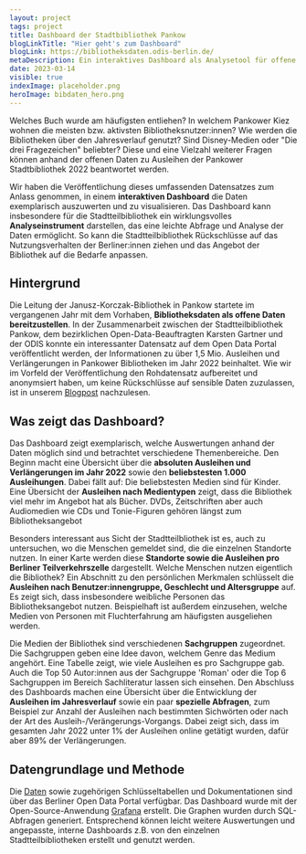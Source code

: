 ```yaml
---
layout: project
tags: project
title: Dashboard der Stadtbibliothek Pankow
blogLinkTitle: "Hier geht's zum Dashboard"
blogLink: https://bibliotheksdaten.odis-berlin.de/
metaDescription: Ein interaktives Dashboard als Analysetool für offene Bibliotheksdaten
date: 2023-03-14
visible: true
indexImage: placeholder.png
heroImage: bibdaten_hero.png
---
```


Welches Buch wurde am häufigsten entliehen? In welchem Pankower Kiez wohnen die meisten bzw. aktivsten Bibliotheksnutzer:innen? Wie werden die Bibliotheken über den Jahresverlauf genutzt? Sind Disney-Medien oder "Die drei Fragezeichen" beliebter? Diese und eine Vielzahl weiterer Fragen können anhand der offenen Daten zu Ausleihen der Pankower Stadtbibliothek 2022 beantwortet werden.

Wir haben die Veröffentlichung dieses umfassenden Datensatzes zum Anlass genommen, in einem **interaktiven Dashboard** die Daten exemplarisch auszuwerten und zu visualisieren. Das Dashboard kann insbesondere für die Stadtteilbibliothek ein wirklungsvolles **Analyseinstrument** darstellen, das eine leichte Abfrage und Analyse der Daten ermöglicht. So kann die Stadtteilbibliothek Rückschlüsse auf das Nutzungsverhalten der Berliner:innen ziehen und das Angebot der Bibliothek auf die Bedarfe anpassen.

## Hintergrund

Die Leitung der Janusz-Korczak-Bibliothek in Pankow startete im vergangenen Jahr mit dem Vorhaben, **Bibliotheksdaten als offene Daten bereitzustellen**. In der Zusammenarbeit zwischen der Stadtteilbibliothek Pankow, dem bezirklichen Open-Data-Beauftragten Karsten Gartner und der ODIS konnte ein interessanter Datensatz auf dem Open Data Portal veröffentlicht werden, der Informationen zu über 1,5 Mio. Ausleihen und Verlängerungen in Pankower Bibliotheken im Jahr 2022 beinhaltet. Wie wir im Vorfeld der Veröffentlichung den Rohdatensatz aufbereitet und anonymsiert haben, um keine Rückschlüsse auf sensible Daten zuzulassen, ist in unserem [Blogpost](../../aktuelles/2023-03-14-bibliotheksdaten_pankow) nachzulesen.

## Was zeigt das Dashboard?

Das Dashboard zeigt exemplarisch, welche Auswertungen anhand der Daten möglich sind und betrachtet verschiedene Themenbereiche. Den Beginn macht eine Übersicht über die **absoluten Ausleihen und Verlängerungen im Jahr 2022** sowie den **beliebstesten 1.000 Ausleihungen**. Dabei fällt auf: Die beliebstesten Medien sind für Kinder. Eine Übersicht der **Ausleihen nach Medientypen** zeigt, dass die Bibliothek viel mehr im Angebot hat als Bücher. DVDs, Zeitschriften aber auch Audiomedien wie CDs und Tonie-Figuren gehören längst zum Bibliotheksangebot

Besonders interessant aus Sicht der Stadtteilbliothek ist es, auch zu untersuchen, wo die Menschen gemeldet sind, die die einzelnen Standorte nutzen. In einer Karte werden diese **Standorte sowie die Ausleihen pro Berliner Teilverkehrszelle** dargestellt. Welche Menschen nutzen eigentlich die Bibliothek? Ein Abschnitt zu den persönlichen Merkmalen schlüsselt die **Ausleihen nach Benutzer:innengruppe, Geschlecht und Altersgruppe** auf. Es zeigt sich, dass insbesondere weibliche Personen das Bibliotheksangebot nutzen. Beispielhaft ist außerdem einzusehen, welche Medien von Personen mit Fluchterfahrung am häufigsten ausgeliehen werden.

Die Medien der Bibliothek sind verschiedenen **Sachgruppen** zugeordnet. Die Sachgruppen geben eine Idee davon, welchem Genre das Medium angehört. Eine Tabelle zeigt, wie viele Ausleihen es pro Sachgruppe gab. Auch die Top 50 Autor:innen aus der Sachgruppe 'Roman' oder die Top 6 Sachgruppen im Bereich Sachliteratur lassen sich einsehen. Den Abschluss des Dashboards machen eine Übersicht über die Entwicklung der **Ausleihen im Jahresverlauf** sowie ein paar **spezielle Abfragen**, zum Beispiel zur Anzahl der Ausleihen nach bestimmten Sichwörten oder nach der Art des Ausleih-/Verängerungs-Vorgangs. Dabei zeigt sich, dass im gesamten Jahr 2022 unter 1% der Ausleihen online getätigt wurden, dafür aber 89% der Verlängerungen.

## Datengrundlage und Methode

Die [Daten](https://daten.berlin.de/datensaetze/ausleihen-%C3%B6ffentlichen-bibliotheken-pankow-2022) sowie zugehörigen Schlüsseltabellen und Dokumentationen sind über das Berliner Open Data Portal verfügbar.
Das Dashboard wurde mit der Open-Source-Anwendung [Grafana](https://github.com/grafana/grafana) erstellt. Die Graphen wurden durch SQL-Abfragen generiert. Entsprechend können leicht weitere Auswertungen und angepasste, interne Dashboards z.B. von den einzelnen Stadtteilbibliotheken erstellt und genutzt werden.
